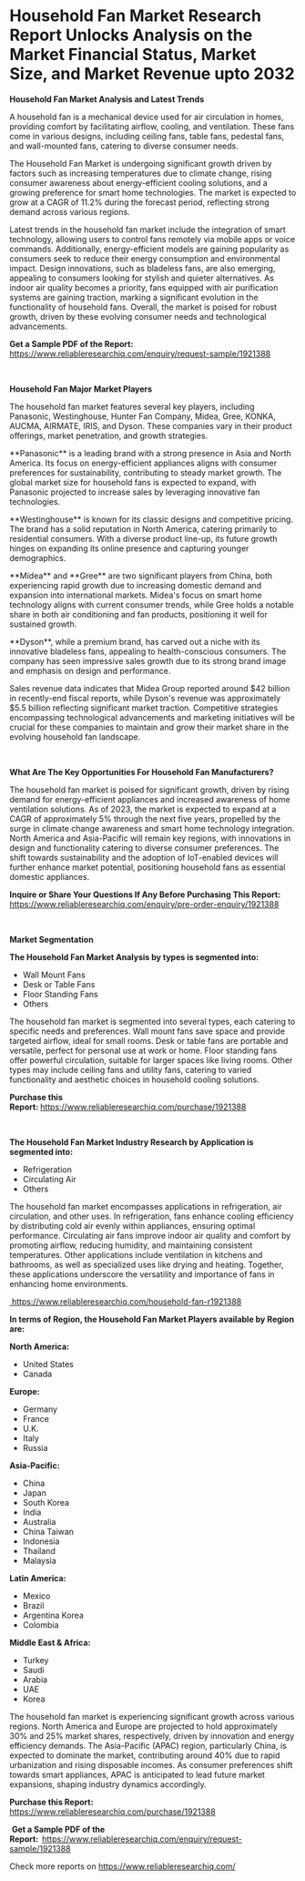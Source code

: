 <p><h1>Household Fan Market Research Report Unlocks Analysis on the Market Financial Status, Market Size, and Market Revenue upto 2032</h1></p><p><strong>Household Fan Market Analysis and Latest Trends</strong></p>
<p><p>A household fan is a mechanical device used for air circulation in homes, providing comfort by facilitating airflow, cooling, and ventilation. These fans come in various designs, including ceiling fans, table fans, pedestal fans, and wall-mounted fans, catering to diverse consumer needs.</p><p>The Household Fan Market is undergoing significant growth driven by factors such as increasing temperatures due to climate change, rising consumer awareness about energy-efficient cooling solutions, and a growing preference for smart home technologies. The market is expected to grow at a CAGR of 11.2% during the forecast period, reflecting strong demand across various regions.</p><p>Latest trends in the household fan market include the integration of smart technology, allowing users to control fans remotely via mobile apps or voice commands. Additionally, energy-efficient models are gaining popularity as consumers seek to reduce their energy consumption and environmental impact. Design innovations, such as bladeless fans, are also emerging, appealing to consumers looking for stylish and quieter alternatives. As indoor air quality becomes a priority, fans equipped with air purification systems are gaining traction, marking a significant evolution in the functionality of household fans. Overall, the market is poised for robust growth, driven by these evolving consumer needs and technological advancements.</p></p>
<p><strong>Get a Sample PDF of the Report:&nbsp;</strong> <a href="https://www.reliableresearchiq.com/enquiry/request-sample/1921388?utm_campaign=2144&utm_medium=2&utm_source=Github&utm_content=ia&utm_term=08022025&utm_id=household-fan">https://www.reliableresearchiq.com/enquiry/request-sample/1921388</a></p>
<p>&nbsp;</p>
<p><strong>Household Fan Major Market Players</strong></p>
<p><p>The household fan market features several key players, including Panasonic, Westinghouse, Hunter Fan Company, Midea, Gree, KONKA, AUCMA, AIRMATE, IRIS, and Dyson. These companies vary in their product offerings, market penetration, and growth strategies.</p><p>**Panasonic** is a leading brand with a strong presence in Asia and North America. Its focus on energy-efficient appliances aligns with consumer preferences for sustainability, contributing to steady market growth. The global market size for household fans is expected to expand, with Panasonic projected to increase sales by leveraging innovative fan technologies.</p><p>**Westinghouse** is known for its classic designs and competitive pricing. The brand has a solid reputation in North America, catering primarily to residential consumers. With a diverse product line-up, its future growth hinges on expanding its online presence and capturing younger demographics.</p><p>**Midea** and **Gree** are two significant players from China, both experiencing rapid growth due to increasing domestic demand and expansion into international markets. Midea's focus on smart home technology aligns with current consumer trends, while Gree holds a notable share in both air conditioning and fan products, positioning it well for sustained growth.</p><p>**Dyson**, while a premium brand, has carved out a niche with its innovative bladeless fans, appealing to health-conscious consumers. The company has seen impressive sales growth due to its strong brand image and emphasis on design and performance.</p><p>Sales revenue data indicates that Midea Group reported around $42 billion in recently-end fiscal reports, while Dyson's revenue was approximately $5.5 billion reflecting significant market traction. Competitive strategies encompassing technological advancements and marketing initiatives will be crucial for these companies to maintain and grow their market share in the evolving household fan landscape.</p></p>
<p>&nbsp;</p>
<p><strong>What Are The Key Opportunities For Household Fan Manufacturers?</strong></p>
<p><p>The household fan market is poised for significant growth, driven by rising demand for energy-efficient appliances and increased awareness of home ventilation solutions. As of 2023, the market is expected to expand at a CAGR of approximately 5% through the next five years, propelled by the surge in climate change awareness and smart home technology integration. North America and Asia-Pacific will remain key regions, with innovations in design and functionality catering to diverse consumer preferences. The shift towards sustainability and the adoption of IoT-enabled devices will further enhance market potential, positioning household fans as essential domestic appliances.</p></p>
<p><strong>Inquire or Share Your Questions If Any Before Purchasing This Report:</strong> <a href="https://www.reliableresearchiq.com/enquiry/pre-order-enquiry/1921388?utm_campaign=2144&utm_medium=2&utm_source=Github&utm_content=ia&utm_term=08022025&utm_id=household-fan">https://www.reliableresearchiq.com/enquiry/pre-order-enquiry/1921388</a></p>
<p>&nbsp;</p>
<p><strong>Market Segmentation</strong></p>
<p><strong>The Household Fan Market Analysis by types is segmented into:</strong></p>
<p><ul><li>Wall Mount Fans</li><li>Desk or Table Fans</li><li>Floor Standing Fans</li><li>Others</li></ul></p>
<p><p>The household fan market is segmented into several types, each catering to specific needs and preferences. Wall mount fans save space and provide targeted airflow, ideal for small rooms. Desk or table fans are portable and versatile, perfect for personal use at work or home. Floor standing fans offer powerful circulation, suitable for larger spaces like living rooms. Other types may include ceiling fans and utility fans, catering to varied functionality and aesthetic choices in household cooling solutions.</p></p>
<p><strong>Purchase this Report:&nbsp;</strong><a href="https://www.reliableresearchiq.com/purchase/1921388?utm_campaign=2144&utm_medium=2&utm_source=Github&utm_content=ia&utm_term=08022025&utm_id=household-fan">https://www.reliableresearchiq.com/purchase/1921388</a></p>
<p>&nbsp;</p>
<p><strong>The Household Fan Market Industry Research by Application is segmented into:</strong></p>
<p><ul><li>Refrigeration</li><li>Circulating Air</li><li>Others</li></ul></p>
<p><p>The household fan market encompasses applications in refrigeration, air circulation, and other uses. In refrigeration, fans enhance cooling efficiency by distributing cold air evenly within appliances, ensuring optimal performance. Circulating air fans improve indoor air quality and comfort by promoting airflow, reducing humidity, and maintaining consistent temperatures. Other applications include ventilation in kitchens and bathrooms, as well as specialized uses like drying and heating. Together, these applications underscore the versatility and importance of fans in enhancing home environments.</p></p>
<p><a href="https://www.reliableresearchiq.com/household-fan-r1921388?utm_campaign=2144&utm_medium=2&utm_source=Github&utm_content=ia&utm_term=08022025&utm_id=household-fan">&nbsp;https://www.reliableresearchiq.com/household-fan-r1921388</a></p>
<p><strong>In terms of Region, the Household Fan Market Players available by Region are:</strong></p>
<p>
    <p> <strong> North America: </strong>
        <ul>
            <li>United States</li>
            <li>Canada</li>
        </ul>
        </p> 
    <p> <strong> Europe: </strong>
        <ul>
            <li>Germany</li>
            <li>France</li>
            <li>U.K.</li>
            <li>Italy</li>
            <li>Russia</li>
        </ul>
        </p> 
    <p> <strong> Asia-Pacific: </strong>
        <ul>
            <li>China</li>
            <li>Japan</li>
            <li>South Korea</li>
            <li>India</li>
            <li>Australia</li>
            <li>China Taiwan</li>
            <li>Indonesia</li>
            <li>Thailand</li>
            <li>Malaysia</li>
        </ul>
        </p> 
    <p> <strong> Latin America: </strong>
        <ul>
            <li>Mexico</li>
            <li>Brazil</li>
            <li>Argentina Korea</li>
            <li>Colombia</li>
        </ul>
        </p> 
    <p> <strong> Middle East & Africa: </strong>
        <ul>
            <li>Turkey</li>
            <li>Saudi</li>
            <li>Arabia</li>
            <li>UAE</li>
            <li>Korea</li>
        </ul>
    </p>
    </p>
<p><p>The household fan market is experiencing significant growth across various regions. North America and Europe are projected to hold approximately 30% and 25% market shares, respectively, driven by innovation and energy efficiency demands. The Asia-Pacific (APAC) region, particularly China, is expected to dominate the market, contributing around 40% due to rapid urbanization and rising disposable incomes. As consumer preferences shift towards smart appliances, APAC is anticipated to lead future market expansions, shaping industry dynamics accordingly.</p></p>
<p><strong>Purchase this Report: </strong><a href="https://www.reliableresearchiq.com/purchase/1921388?utm_campaign=2144&utm_medium=2&utm_source=Github&utm_content=ia&utm_term=08022025&utm_id=household-fan">https://www.reliableresearchiq.com/purchase/1921388</a></p>
<p>&nbsp;<strong>Get a Sample PDF of the Report:&nbsp;&nbsp;</strong><a href="https://www.reliableresearchiq.com/enquiry/request-sample/1921388?utm_campaign=2144&utm_medium=2&utm_source=Github&utm_content=ia&utm_term=08022025&utm_id=household-fan">https://www.reliableresearchiq.com/enquiry/request-sample/1921388</a></p>
<p><strong></strong></p>
<p>Check more reports on <a href="https://www.reliableresearchiq.com/?utm_campaign=2144&utm_medium=2&utm_source=Github&utm_content=ia&utm_term=08022025&utm_id=household-fan">https://www.reliableresearchiq.com/</a></p>